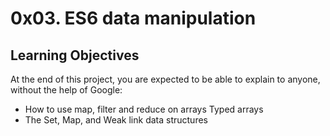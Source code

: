 # 0x03. ES6 data manipulation

## Learning Objectives
At the end of this project, you are expected to be able to explain to anyone, without the help of Google:

* How to use map, filter and reduce on arrays
Typed arrays
* The Set, Map, and Weak link data structures
